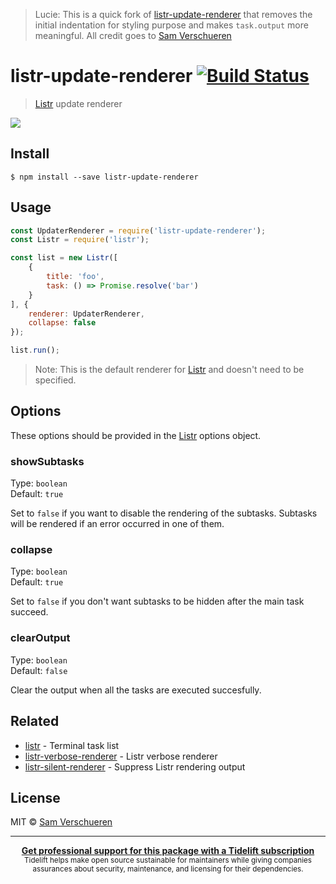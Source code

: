 > Lucie: This is a quick fork of [listr-update-renderer](https://github.com/SamVerschueren/listr-update-renderer) that removes the initial indentation for styling purpose and makes `task.output` more meaningful. All credit goes to [Sam Verschueren](https://github.com/SamVerschueren)

# listr-update-renderer [![Build Status](https://travis-ci.org/SamVerschueren/listr-update-renderer.svg?branch=master)](https://travis-ci.org/SamVerschueren/listr-update-renderer)

> [Listr](https://github.com/SamVerschueren/listr) update renderer

<img src="screenshot.gif" />


## Install

```
$ npm install --save listr-update-renderer
```


## Usage

```js
const UpdaterRenderer = require('listr-update-renderer');
const Listr = require('listr');

const list = new Listr([
    {
        title: 'foo',
        task: () => Promise.resolve('bar')
    }
], {
    renderer: UpdaterRenderer,
	collapse: false
});

list.run();
```

> Note: This is the default renderer for [Listr](https://github.com/SamVerschueren/listr) and doesn't need to be specified.


## Options

These options should be provided in the [Listr](https://github.com/SamVerschueren/listr) options object.

### showSubtasks

Type: `boolean`<br>
Default: `true`

Set to `false` if you want to disable the rendering of the subtasks. Subtasks will be rendered if an error occurred in one of them.

### collapse

Type: `boolean`<br>
Default: `true`

Set to `false` if you don't want subtasks to be hidden after the main task succeed.

### clearOutput

Type: `boolean`<br>
Default: `false`

Clear the output when all the tasks are executed succesfully.


## Related

- [listr](https://github.com/SamVerschueren/listr) - Terminal task list
- [listr-verbose-renderer](https://github.com/SamVerschueren/listr-verbose-renderer) - Listr verbose renderer
- [listr-silent-renderer](https://github.com/SamVerschueren/listr-silent-renderer) - Suppress Listr rendering output


## License

MIT © [Sam Verschueren](https://github.com/SamVerschueren)


---

<div align="center">
	<b>
		<a href="https://tidelift.com/subscription/pkg/npm-listr-update-renderer?utm_source=npm-listr-update-renderer&utm_medium=referral&utm_campaign=enterprise&utm_term=repo">Get professional support for this package with a Tidelift subscription</a>
	</b>
	<br>
	<sub>
		Tidelift helps make open source sustainable for maintainers while giving companies<br>assurances about security, maintenance, and licensing for their dependencies.
	</sub>
</div>
